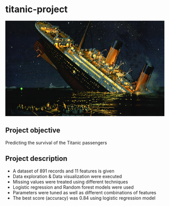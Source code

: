 # titanic-project

<img src="https://github.com/UrielV1/titanic-project/blob/master/titanic%20pic.jpg" alt="https://github.com/UrielV1/titanic-project/blob/master/titanic%20pic" width="500"/>

## Project objective
Predicting the survival of the Titanic passengers 

## Project description
- A dataset of 891 records and 11 features is given
- Data exploration & Data visualization were executed
- Missing values were treated using different techniques
- Logistic regression and Random forest models were used
- Parameters were tuned as well as different combinations of features
- The best score (accuracy) was 0.84 using logistic regression model
